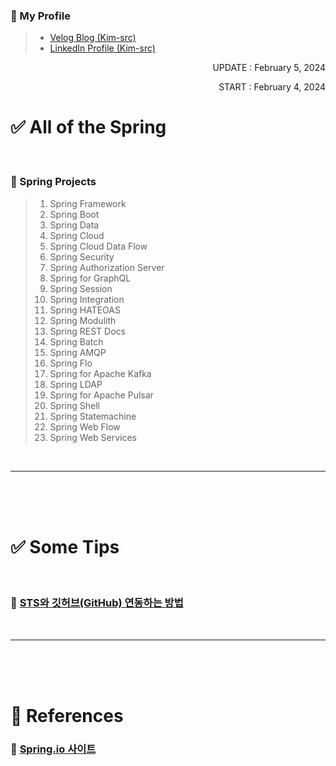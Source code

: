 <!-- 작성자 소개 -->
### 🎁 My Profile
> - [Velog Blog (Kim-src)](https://velog.io/@kim-src/series)
> - [LinkedIn Profile (Kim-src)](https://www.linkedin.com/in/chang-seong-kim-7826142a0/)

<!-- Dates -->
<p align="right">UPDATE : February 5, 2024</p>
<p align="right">START : February 4, 2024</p>

<!-- Title -->
# ✅ All of the Spring

<br>

<!-- Contents -->
### 🔔 Spring Projects
> 1. Spring Framework
> 2. Spring Boot
> 3. Spring Data
> 4. Spring Cloud
> 5. Spring Cloud Data Flow
> 6. Spring Security
> 7. Spring Authorization Server
> 8. Spring for GraphQL
> 9. Spring Session
> 10. Spring Integration
> 11. Spring HATEOAS
> 12. Spring Modulith
> 13. Spring REST Docs
> 14. Spring Batch
> 15. Spring AMQP
> 16. Spring Flo
> 17. Spring for Apache Kafka
> 18. Spring LDAP
> 19. Spring for Apache Pulsar
> 20. Spring Shell
> 21. Spring Statemachine
> 22. Spring Web Flow
> 23. Spring Web Services

<br>

***

<br>
<br>
<br>

<!-- Title -->
# ✅ Some Tips

<br>

<!-- Tips -->
### 🔔 [STS와 깃허브(GitHub) 연동하는 방법]()

<br>

***

<br>
<br>
<br>

<!-- References -->
# 🎁 References
### 🔑 [Spring.io 사이트](https://spring.io/projects)
